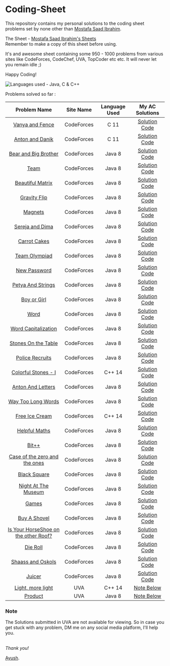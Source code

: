 # Coding-Sheet

This repository contains my personal solutions to the coding sheet problems set by none other than [Mostafa Saad Ibrahim](https://sites.google.com/site/mostafasibrahim/). 

The Sheet - [Mostafa Saad Ibrahim's Sheets](https://docs.google.com/spreadsheets/d/1iJZWP2nS_OB3kCTjq8L6TrJJ4o-5lhxDOyTaocSYc-k/edit?usp=sharing) <br />Remember to make a copy of this sheet before using.

It's and awesome sheet containing some 950 - 1000 problems from various sites like CodeForces, CodeChef, UVA, TopCoder etc etc.
It will never let you remain idle ;)

Happy Coding!

![Languages used - Java, C & C++](https://superfamilyprotector.com/blog/wp-content/uploads/2018/09/Programming-Languages.jpg)

Problems solved so far :

| Problem Name | Site Name | Language Used | My AC Solutions |
| :---: | :---: | :---: | :---: |
| [Vanya and Fence](http://codeforces.com/contest/677/problem/A) | CodeForces | C 11 | [Solution Code](http://codeforces.com/contest/677/submission/57800206)|
| [Anton and Danik](http://codeforces.com/contest/734/problem/A) | CodeForces | C 11 | [Solution Code](http://codeforces.com/contest/734/submission/57884757) |
| [Bear and Big Brother](http://codeforces.com/contest/791/problem/A) | CodeForces | Java 8 | [Solution Code](http://codeforces.com/contest/791/submission/58601264)|
| [Team](http://codeforces.com/contest/231/problem/A) | CodeForces | Java 8 | [Solution Code](http://codeforces.com/contest/231/submission/58614820)|
| [Beautiful Matrix](http://codeforces.com/contest/263/problem/A) | CodeForces | Java 8 | [Solution Code](http://codeforces.com/contest/263/submission/58670193)|
| [Gravity Flip](http://codeforces.com/contest/405/problem/A) | CodeForces | Java 8 | [Solution Code](http://codeforces.com/contest/405/submission/58681790)|
| [Magnets](http://codeforces.com/contest/344/problem/A) | CodeForces | Java 8 | [Solution Code](http://codeforces.com/contest/344/submission/59385674)|
| [Sereja and Dima](http://codeforces.com/contest/381/problem/A) | CodeForces | Java 8 | [Solution Code](http://codeforces.com/contest/381/submission/59048396)|
| [Carrot Cakes](http://codeforces.com/contest/799/problem/A) | CodeForces | Java 8 | [Solution Code](http://codeforces.com/contest/799/submission/58989548)|
| [Team Olympiad](http://codeforces.com/contest/490/problem/A) | CodeForces | Java 8 | [Solution Code](http://codeforces.com/contest/490/submission/59107747)|
| [New Password](http://codeforces.com/contest/770/problem/A) | CodeForces | Java 8 | [Solution Code](http://codeforces.com/contest/770/submission/59055850)|
| [Petya And Strings](http://codeforces.com/contest/112/problem/A) | CodeForces | Java 8 | [Solution Code](https://codeforces.com/contest/112/submission/59632837)|
| [Boy or Girl](http://codeforces.com/contest/236/problem/A) | CodeForces | Java 8 | [Solution Code](http://codeforces.com/contest/236/submission/59385858)|
| [Word](http://codeforces.com/contest/59/problem/A) | CodeForces | Java 8 | [Solution Code](http://codeforces.com/contest/59/submission/59633742)|
| [Word Capitalization](http://codeforces.com/contest/281/problem/A) | CodeForces | Java 8 | [Solution Code](http://codeforces.com/contest/281/submission/59633530)|
| [Stones On the Table](http://codeforces.com/contest/266/problem/A) | CodeForces | Java 8 | [Solution Code](http://codeforces.com/contest/266/submission/59542668)|
| [Police Recruits](http://codeforces.com/contest/427/problem/A) | CodeForces | Java 8 | [Solution Code](http://codeforces.com/contest/427/submission/59542631)|
| [Colorful Stones - I](http://codeforces.com/contest/265/problem/A) | CodeForces | C++ 14 | [Solution Code](http://codeforces.com/contest/265/submission/59543093)|
| [Anton And Letters](http://codeforces.com/contest/443/problem/A) | CodeForces | Java 8 | [Solution Code](https://codeforces.com/contest/443/submission/61471403)|
| [Way Too Long Words](http://codeforces.com/contest/71/problem/A) | CodeForces | Java 8 | [Solution Code](https://codeforces.com/contest/71/submission/61472131)|
| [Free Ice Cream](http://codeforces.com/contest/686/problem/A) | CodeForces | C++ 14 | [Solution Code](http://codeforces.com/contest/686/submission/59575683)|
| [Helpful Maths](http://codeforces.com/contest/339/problem/A) | CodeForces | Java 8 | [Solution Code](https://codeforces.com/contest/339/submission/61539668)|
| [Bit++](http://codeforces.com/contest/282/problem/A) | CodeForces | Java 8 | [Solution Code]()|
| [Case of the zero and the ones](http://codeforces.com/contest/556/problem/A) | CodeForces | Java 8 | [Solution Code](http://codeforces.com/contest/556/submission/59544154)|
| [Black Square](http://codeforces.com/contest/431/problem/A) | CodeForces | Java 8 | [Solution Code](https://codeforces.com/contest/431/submission/61389574)|)|
| [Night At The Museum](http://codeforces.com/contest/731/problem/A) | CodeForces | Java 8 | [Solution Code](https://codeforces.com/contest/731/submission/61446524)|)|
| [Games](http://codeforces.com/contest/268/problem/A) | CodeForces | Java 8 | [Solution Code](https://codeforces.com/contest/268/submission/61447233)|)|
| [Buy A Shovel](https://codeforces.com/contest/732/problem/A) | CodeForces | Java 8 | [Solution Code](https://codeforces.com/contest/732/submission/61448078)|)|
| [Is Your HorseShoe on the other Roof?](https://codeforces.com/contest/228/problem/A) | CodeForces | Java 8 | [Solution Code](https://codeforces.com/contest/228/submission/61448179)|)|
| [Die Roll](https://codeforces.com/contest/9/problem/A) | CodeForces | Java 8 | [Solution Code](https://codeforces.com/contest/9/submission/61459770)|)|
| [Shaass and Oskols](http://codeforces.com/contest/294/problem/A) | CodeForces | Java 8 | [Solution Code](https://codeforces.com/contest/294/submission/61465881)|)|
| [Juicer](http://codeforces.com/contest/709/problem/A) | CodeForces | Java 8 | [Solution Code](https://codeforces.com/contest/709/submission/61470532)|)|
| [Light, more light](https://uva.onlinejudge.org/index.php?option=com_onlinejudge&Itemid=8&page=show_problem&problem=1051) | UVA | C++ 14 | [Note Below](#Note) |
| [Product](https://uva.onlinejudge.org/index.php?option=com_onlinejudge&Itemid=8&page=show_problem&problem=1047) | UVA | Java 8 | [Note Below](#Note) |

### Note 
The Solutions submitted in UVA are not available for viewing. So in case you get stuck with any problem, DM me on any social media platform, I'll help you.
<br />
<br />

*Thank you!*

[Ayush](https://github.com/DeathNaughT-GitHub).

